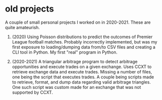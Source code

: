 # old projects
A couple of small personal projects I worked on in 2020-2021.  These are quite amateurish.

1. (2020) Using Poisson distributions to predict the outcomes of Premier League football matches.  Probably incorrectly implemented, but was my first exposure to loading/dumping data from/to CSV files and creating a CLI tool in Python.  My first "real" program in Python.

2. (2020-2021) A triangular arbitrage program to detect arbitrage opportunities and execute trades on a given exchange.  Uses CCXT to retrieve exchange data and execute trades.  Missing a number of files, one being the script that executes trades.  A couple being scripts made to retrieve, format, and dump data regarding valid arbitrage triangles.  One such script was custom made for an exchange that was not supported by CCXT.
